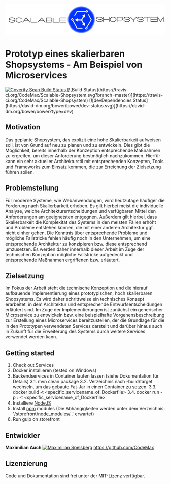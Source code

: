 ![Logo](./img/header_light.png)

# Prototyp eines skalierbaren Shopsystems - Am Beispiel von Microservices  
<a href="https://scan.coverity.com/projects/codemax-scalable-shopsystem">
  <img alt="Coverity Scan Build Status"
       src="https://scan.coverity.com/projects/9743/badge.svg"/>
</a>
[![Build Status](https://travis-ci.org/CodeMax/Scalable-Shopsystem.svg?branch=master)](https://travis-ci.org/CodeMax/Scalable-Shopsystem)
[![devDependencies Status](https://david-dm.org/bower/bower/dev-status.svg)](https://david-dm.org/bower/bower?type=dev)

## Motivation
Das geplante Shopsystem, das explizit eine hohe Skalierbarkeit aufweisen soll, ist von Grund auf neu zu planen und zu entwickeln. Dies gibt die Möglichkeit, bereits innerhalb der Konzeption entsprechende Maßnahmen zu ergreifen, um dieser Anforderung bestmöglich nachzukommen. Hierfür kann ein sehr aktueller Architekturstil mit entsprechenden Konzepten, Tools und Frameworks zum Einsatz kommen, die zur Erreichung der Zielsetzung führen sollen.

## Problemstellung
Für moderne Systeme, wie Webanwendungen, wird heutzutage häufiger die Forderung nach Skalierbarkeit erhoben. Es gilt hierbei meist die individuelle Analyse, welche Architekturentscheidungen und verfügbaren Mittel den Anforderungen am geeignetsten entgegnen. Außerdem gilt hierbei, dass Skalierbarkeit die Komplexität des Systems in den meisten Fällen erhöht und Probleme entstehen können, die mit einer anderen Architektur ggf. nicht einher gehen. Die Kenntnis über entsprechende Probleme und mögliche Fallstricke fehlen häufig noch in den Unternehmen, um eine entsprechende Architektur zu konzipieren bzw. diese entsprechend umzusetzen. Es werden daher innerhalb dieser Arbeit im Zuge der technischen Konzeption mögliche Fallstricke aufgedeckt und entsprechende Maßnahmen ergriffenen bzw. erläutert.

## Zielsetzung
Im Fokus der Arbeit steht die technische Konzeption und die hierauf aufbauende Implementierung eines prototypischen, hoch skalierbaren Shopsystems. Es wird daher schrittweise ein technisches Konzept erarbeitet, in dem Architektur und entsprechende Entwurfsentscheidungen erläutert sind. Im Zuge der Implementierungen ist zunächst ein generischer Microservice zu entwickeln bzw. eine beispielhafte Vorgehensbeschreibung zur Erstellung eines Microservices bereitzustellen, der die Grundlage für die in den Prototypen verwendeten Services darstellt und darüber hinaus auch in Zukunft für die Erweiterung des Systems durch weitere Services verwendet werden kann. 

## Getting started
1. Check out Services
2. Docker installieren (tested on Windows)
3. Backendservices in Container laufen lassen (siehe Dokumentation für Details)
    3.1. mvn clean package
    3.2. Verzeichnis nach <service>-build/target wechseln, um das gebaute Fat-Jar in einen Container zu setzen.
    3.3. docker build -t <specific_servicename_of_Dockerfile>
    3.4. docker run -p <port>:<port> -t <specific_servicename_of_Dockerfile>
4. Installiere <a href="https://nodejs.org/en/download/">NodeJS</a>
5. Install [npm](https://www.npmjs.com/)  modules (Die Abhängigkeiten werden unter dem Verzeichnis: '/storefront/node_modules/..' erwartet)
6. Run gulp on storefront
    
## Entwickler
  **Maximilian Auch** 
  <a href="http://www.xing.com/profile/Maximilian_Spelsberg" target="_blank" rel="me"><img src="http://www.xing.com/img/buttons/1_de_btn.gif" width="85" height="23" alt="Maximilian Spelsberg"></a>
  <https://github.com/CodeMax>

## Lizenzierung
Code und Dokumentation sind frei unter der MIT-Lizenz verfügbar.